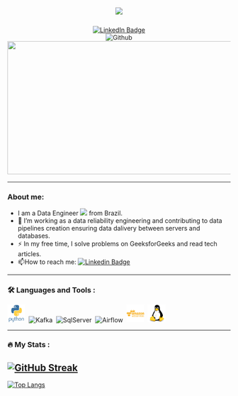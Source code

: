 <!-- BLOG-POST-LIST:START -->
<h1>
  <div id="header" align="center">
  <img src="https://media.giphy.com/media/M9gbBd9nbDrOTu1Mqx/giphy.gif" width="100"/>
</div>
</h1>

<div id="badges" align="center">
  <a href="https://www.linkedin.com/in/atilla-teixeira-0573a9167/">
    <img src="https://img.shields.io/badge/LinkedIn-blue?style=for-the-badge&logo=linkedin&logoColor=white" alt="LinkedIn Badge"/>
  </a>
 
</div>
<div id="git" align="center">
  <img src="https://komarev.com/ghpvc/?username=your-github-AtillaTR&style=flat-square&color=blue" alt="Github"/>
</div>

<div align="center">
  <img src="https://media.giphy.com/media/dWesBcTLavkZuG35MI/giphy.gif" width="600" height="300"/>
</div>

---

### About me:
- I am a Data Engineer <img src="https://media.giphy.com/media/WUlplcMpOCEmTGBtBW/giphy.gif" width="30"> from Brazil.
- :telescope: I’m working as a data reliability engineering and contributing to data pipelines creation ensuring data dalivery between servers and databases.
- :zap: In my free time, I solve problems on GeeksforGeeks and read tech articles.
- :mailbox:How to reach me: [![Linkedin Badge](https://img.shields.io/badge/-Atilla-blue?style=flat&logo=Linkedin&logoColor=white)](https://www.linkedin.com/in/atilla-teixeira-0573a9167/)

---

### :hammer_and_wrench: Languages and Tools :
<div>
  <img src="https://github.com/devicons/devicon/blob/master/icons/python/python-original-wordmark.svg" title="Python" alt="Python" width="40" height="40"/>&nbsp;
  <img src="https://external-content.duckduckgo.com/iu/?u=https%3A%2F%2Fmpng.subpng.com%2F20190517%2Fhou%2Fkisspng-apache-kafka-apache-software-foundation-computer-s-connectivity-svg-png-icon-free-download-465-6-5cdf21d9a9fa76.5356632115581270656962.jpg&f=1&nofb=1" title="Kafka" alt="Kafka" width="40" height="40"/>&nbsp;
  <img src="https://external-content.duckduckgo.com/iu/?u=https%3A%2F%2Ftse1.mm.bing.net%2Fth%3Fid%3DOIP._Xj3pFUOCJIUECe_SqqW4AHaEH%26pid%3DApi&f=1" title="SqlServer" alt="SqlServer" width="40" height="40"/>&nbsp;
  <img src="https://external-content.duckduckgo.com/iu/?u=https%3A%2F%2Ftse4.mm.bing.net%2Fth%3Fid%3DOIP.guJkOkEXjWDwsnAudu4hzAHaHa%26pid%3DApi&f=1" title="Airflow" alt="Airflow" width="40" height="40"/>&nbsp;
   <img src="https://github.com/devicons/devicon/blob/master/icons/amazonwebservices/amazonwebservices-plain-wordmark.svg" title="AWS" alt="AWS" width="40" height="40"/>&nbsp;
  <img src="https://github.com/devicons/devicon/blob/master/icons/linux/linux-original.svg" title="Linux" alt="Linux" width="40" height="40"/>&nbsp;
</div>

---

### :fire: My Stats :
[![GitHub Streak](https://github-readme-streak-stats.herokuapp.com?user=AtillaTR&theme=dark&hide_border=true&date_format=M%20j%5B%2C%20Y%5D)](https://git.io/streak-stats)
---
[![Top Langs](https://github-readme-stats.vercel.app/api/top-langs/?username=AtillaTR&layout=compact&theme=vision-friendly-dark)](https://github.com/anuraghazra/github-readme-stats)
<!-- BLOG-POST-LIST:END -->
